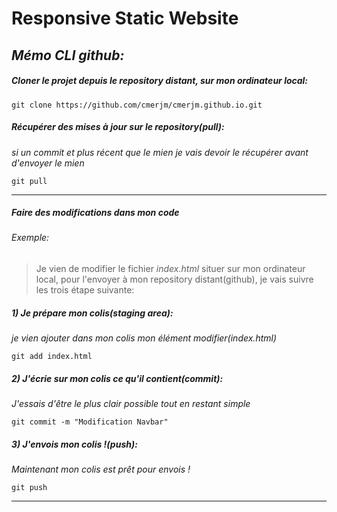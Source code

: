 # Responsive Static Website

## *Mémo CLI github:*

##### Cloner le projet depuis le repository distant, sur mon ordinateur local:

```cli
git clone https://github.com/cmerjm/cmerjm.github.io.git
```

##### Récupérer des mises à jour sur le repository(pull):

*si un commit et plus récent que le mien je vais devoir le récupérer avant d'envoyer le mien*

```cli
git pull
```
---

##### *Faire des modifications dans mon code*

###### Exemple: 

> Je vien de modifier le fichier *index.html* situer sur mon ordinateur local, pour l'envoyer à mon repository distant(github), je vais suivre les trois étape suivante:

##### 1) Je prépare mon colis(staging area):

*je vien ajouter dans mon colis mon élément modifier(index.html)*

```cli
git add index.html
```

##### 2) J'écrie sur mon colis ce qu'il contient(commit):

*J'essais d'être le plus clair possible tout en restant simple*

```cli
git commit -m "Modification Navbar"
```

##### 3) J'envois mon colis !(push):

*Maintenant mon colis est prêt pour envois !*

```cli
git push
```
***
